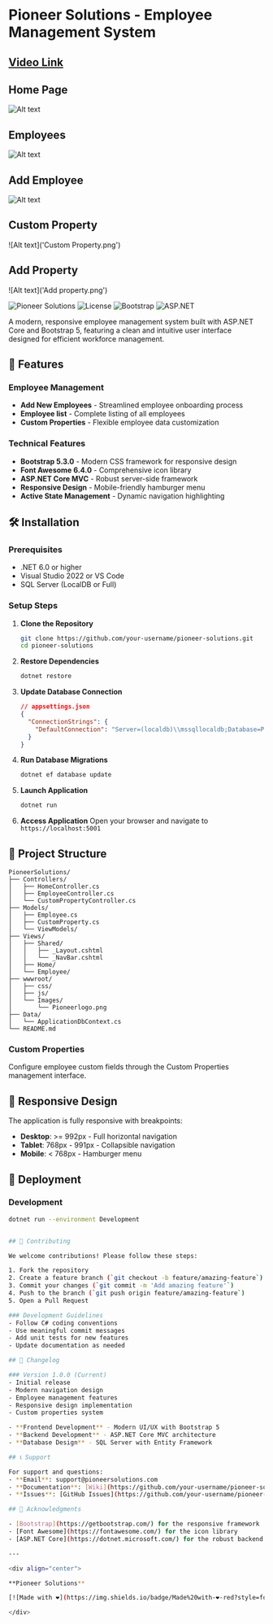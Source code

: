 # Pioneer Solutions - Employee Management System
## [Video Link](https://drive.google.com/file/d/1q-LH0joPDhhEvz9K_snEk6NXsB9Jv6Kl/view?usp=sharing)

## Home Page
![Alt text](home.png)
## Employees
![Alt text](Employees.png)
## Add Employee
![Alt text](AddEmployee.png)
## Custom Property
![Alt text]('Custom Property.png')
## Add Property
![Alt text]('Add property.png')




![Pioneer Solutions](https://img.shields.io/badge/Pioneer-Solutions-3498db?style=for-the-badge)
![License](https://img.shields.io/badge/License-MIT-green?style=for-the-badge)
![Bootstrap](https://img.shields.io/badge/Bootstrap-5.3.0-purple?style=for-the-badge&logo=bootstrap)
![ASP.NET](https://img.shields.io/badge/ASP.NET-Core-blue?style=for-the-badge&logo=.net)

A modern, responsive employee management system built with ASP.NET Core and Bootstrap 5, featuring a clean and intuitive user interface designed for efficient workforce management.

## 🚀 Features


### Employee Management
- **Add New Employees** - Streamlined employee onboarding process
- **Employee list** - Complete listing of all employees
- **Custom Properties** - Flexible employee data customization

### Technical Features
- **Bootstrap 5.3.0** - Modern CSS framework for responsive design
- **Font Awesome 6.4.0** - Comprehensive icon library
- **ASP.NET Core MVC** - Robust server-side framework
- **Responsive Design** - Mobile-friendly hamburger menu
- **Active State Management** - Dynamic navigation highlighting

## 🛠️ Installation

### Prerequisites
- .NET 6.0 or higher
- Visual Studio 2022 or VS Code
- SQL Server (LocalDB or Full)

### Setup Steps

1. **Clone the Repository**
   ```bash
   git clone https://github.com/your-username/pioneer-solutions.git
   cd pioneer-solutions
   ```

2. **Restore Dependencies**
   ```bash
   dotnet restore
   ```

3. **Update Database Connection**
   ```json
   // appsettings.json
   {
     "ConnectionStrings": {
       "DefaultConnection": "Server=(localdb)\\mssqllocaldb;Database=PioneerSolutions;Trusted_Connection=true"
     }
   }
   ```

4. **Run Database Migrations**
   ```bash
   dotnet ef database update
   ```

5. **Launch Application**
   ```bash
   dotnet run
   ```

6. **Access Application**
   Open your browser and navigate to `https://localhost:5001`

## 📁 Project Structure

```
PioneerSolutions/
├── Controllers/
│   ├── HomeController.cs
│   ├── EmployeeController.cs
│   └── CustomPropertyController.cs
├── Models/
│   ├── Employee.cs
│   ├── CustomProperty.cs
│   └── ViewModels/
├── Views/
│   ├── Shared/
│   │   ├── _Layout.cshtml
│   │   └── _NavBar.cshtml
│   ├── Home/
│   └── Employee/
├── wwwroot/
│   ├── css/
│   ├── js/
│   └── Images/
│       └── Pioneerlogo.png
├── Data/
│   └── ApplicationDbContext.cs
└── README.md
```

### Custom Properties
Configure employee custom fields through the Custom Properties management interface.

## 📱 Responsive Design

The application is fully responsive with breakpoints:
- **Desktop**: >= 992px - Full horizontal navigation
- **Tablet**: 768px - 991px - Collapsible navigation
- **Mobile**: < 768px - Hamburger menu

## 🚀 Deployment

### Development
```bash
dotnet run --environment Development


## 🤝 Contributing

We welcome contributions! Please follow these steps:

1. Fork the repository
2. Create a feature branch (`git checkout -b feature/amazing-feature`)
3. Commit your changes (`git commit -m 'Add amazing feature'`)
4. Push to the branch (`git push origin feature/amazing-feature`)
5. Open a Pull Request

### Development Guidelines
- Follow C# coding conventions
- Use meaningful commit messages
- Add unit tests for new features
- Update documentation as needed

## 📝 Changelog

### Version 1.0.0 (Current)
- Initial release
- Modern navigation design
- Employee management features
- Responsive design implementation
- Custom properties system

- **Frontend Development** - Modern UI/UX with Bootstrap 5
- **Backend Development** - ASP.NET Core MVC architecture
- **Database Design** - SQL Server with Entity Framework

## 📞 Support

For support and questions:
- **Email**: support@pioneersolutions.com
- **Documentation**: [Wiki](https://github.com/your-username/pioneer-solutions/wiki)
- **Issues**: [GitHub Issues](https://github.com/your-username/pioneer-solutions/issues)

## 🙏 Acknowledgments

- [Bootstrap](https://getbootstrap.com/) for the responsive framework
- [Font Awesome](https://fontawesome.com/) for the icon library
- [ASP.NET Core](https://dotnet.microsoft.com/) for the robust backend framework

---

<div align="center">

**Pioneer Solutions**

[![Made with ❤️](https://img.shields.io/badge/Made%20with-❤️-red?style=for-the-badge)](https://github.com/your-username/pioneer-solutions)

</div>
